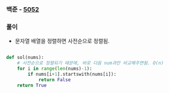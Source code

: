 ### 백준 - [5052](https://www.acmicpc.net/problem/5052)

### 풀이

* 문자열 배열을 정렬하면 사전순으로 정렬됨.

```Python

def sol(nums):
    # 사전순으로 정렬되기 때문에, 바로 다음 num과만 비교해주면됨. O(n)
    for i in range(len(nums)-1):
        if nums[i+1].startswith(nums[i]):
            return False
    return True

```

